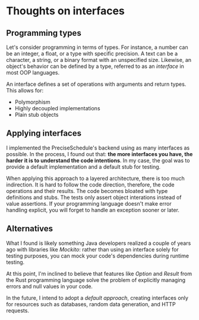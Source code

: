 # Thoughts on interfaces

## Programming types

Let's consider programming in terms of types. For instance, a number can be an integer, a float, or a type with specific precision. A text can be a character, a string, or a binary format with an unspecified size. Likewise, an object's behavior can be defined by a type, referred to as an _interface_ in most OOP languages.

An interface defines a set of operations with arguments and return types. This allows for:
  - Polymorphism
  - Highly decoupled implementations
  - Plain stub objects

## Applying interfaces

I implemented the PreciseSchedule's backend using as many interfaces as possible. In the process, I found out that: **the more interfaces you have, the harder it is to understand the code intentions**. In my case, the goal was to provide a default implementation and a default stub for testing.

When applying this approach to a layered architecture, there is too much indirection. It is hard to follow the code direction, therefore, the code operations and their results. The code becomes bloated with type definitions and stubs. The tests only assert object interations instead of value assertions. If your programming language doesn't make error handling explicit, you will forget to handle an exception sooner or later.

## Alternatives

What I found is likely something Java developers realized a couple of years ago with libraries like _Mockito_: rather than using an interface solely for testing purposes, you can mock your code's dependencies during runtime testing.

At this point, I'm inclined to believe that features like _Option_ and _Result_ from the Rust programming language solve the problem of explicitly managing errors and null values in your code.

In the future, I intend to adopt a _default approach_, creating interfaces only for resources such as databases, random data generation, and HTTP requests.
